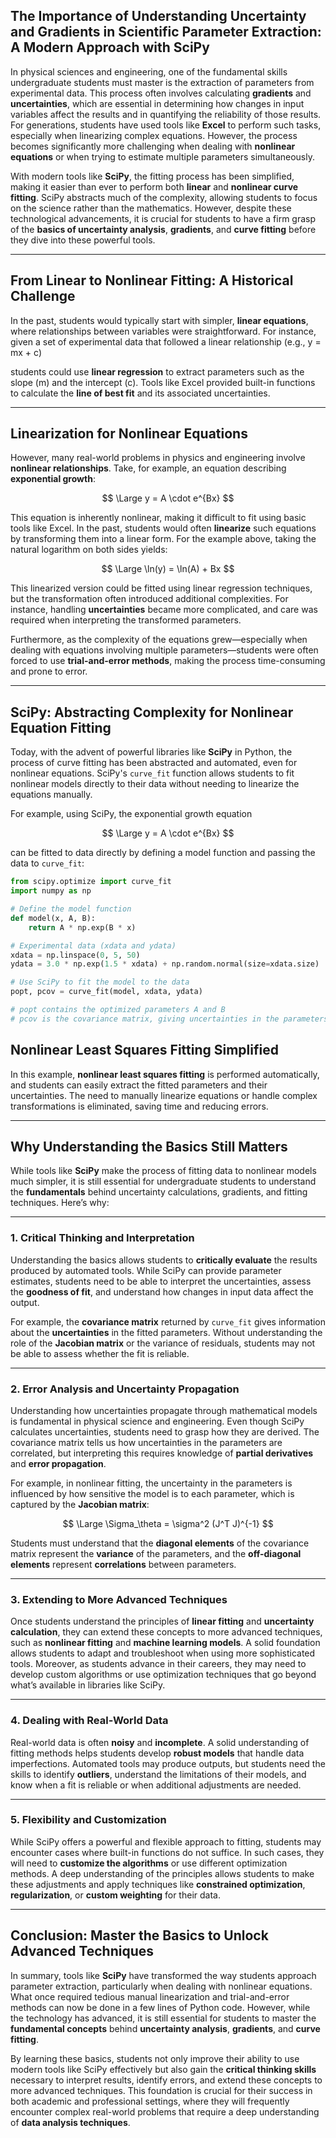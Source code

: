 ## The Importance of Understanding Uncertainty and Gradients in Scientific Parameter Extraction: A Modern Approach with SciPy

In physical sciences and engineering, one of the fundamental skills undergraduate students must master is the extraction of parameters from experimental data. This process often involves calculating **gradients** and **uncertainties**, which are essential in determining how changes in input variables affect the results and in quantifying the reliability of those results. For generations, students have used tools like **Excel** to perform such tasks, especially when linearizing complex equations. However, the process becomes significantly more challenging when dealing with **nonlinear equations** or when trying to estimate multiple parameters simultaneously.

With modern tools like **SciPy**, the fitting process has been simplified, making it easier than ever to perform both **linear** and **nonlinear curve fitting**. SciPy abstracts much of the complexity, allowing students to focus on the science rather than the mathematics. However, despite these technological advancements, it is crucial for students to have a firm grasp of the **basics of uncertainty analysis**, **gradients**, and **curve fitting** before they dive into these powerful tools.

---

## From Linear to Nonlinear Fitting: A Historical Challenge

In the past, students would typically start with simpler, **linear equations**, where relationships between variables were straightforward. For instance, given a set of experimental data that followed a linear relationship (e.g., y = mx + c)

students could use **linear regression** to extract parameters such as the slope \(m\) and the intercept \(c\). Tools like Excel provided built-in functions to calculate the **line of best fit** and its associated uncertainties.

---

## Linearization for Nonlinear Equations

However, many real-world problems in physics and engineering involve **nonlinear relationships**. Take, for example, an equation describing **exponential growth**:

$$ 
\Large y = A \cdot e^{Bx} 
$$

This equation is inherently nonlinear, making it difficult to fit using basic tools like Excel. In the past, students would often **linearize** such equations by transforming them into a linear form. For the example above, taking the natural logarithm on both sides yields:

$$
\Large \ln(y) = \ln(A) + Bx
$$

This linearized version could be fitted using linear regression techniques, but the transformation often introduced additional complexities. For instance, handling **uncertainties** became more complicated, and care was required when interpreting the transformed parameters.

Furthermore, as the complexity of the equations grew—especially when dealing with equations involving multiple parameters—students were often forced to use **trial-and-error methods**, making the process time-consuming and prone to error.

---

## SciPy: Abstracting Complexity for Nonlinear Equation Fitting

Today, with the advent of powerful libraries like **SciPy** in Python, the process of curve fitting has been abstracted and automated, even for nonlinear equations. SciPy's `curve_fit` function allows students to fit nonlinear models directly to their data without needing to linearize the equations manually.

For example, using SciPy, the exponential growth equation

$$
\Large y = A \cdot e^{Bx}
$$


can be fitted to data directly by defining a model function and passing the data to `curve_fit`:

```python
from scipy.optimize import curve_fit
import numpy as np

# Define the model function
def model(x, A, B):
    return A * np.exp(B * x)

# Experimental data (xdata and ydata)
xdata = np.linspace(0, 5, 50)
ydata = 3.0 * np.exp(1.5 * xdata) + np.random.normal(size=xdata.size)

# Use SciPy to fit the model to the data
popt, pcov = curve_fit(model, xdata, ydata)

# popt contains the optimized parameters A and B
# pcov is the covariance matrix, giving uncertainties in the parameters

```
## Nonlinear Least Squares Fitting Simplified

In this example, **nonlinear least squares fitting** is performed automatically, and students can easily extract the fitted parameters and their uncertainties. The need to manually linearize equations or handle complex transformations is eliminated, saving time and reducing errors.

---

## Why Understanding the Basics Still Matters

While tools like **SciPy** make the process of fitting data to nonlinear models much simpler, it is still essential for undergraduate students to understand the **fundamentals** behind uncertainty calculations, gradients, and fitting techniques. Here’s why:

---

### 1. Critical Thinking and Interpretation

Understanding the basics allows students to **critically evaluate** the results produced by automated tools. While SciPy can provide parameter estimates, students need to be able to interpret the uncertainties, assess the **goodness of fit**, and understand how changes in input data affect the output.

For example, the **covariance matrix** returned by `curve_fit` gives information about the **uncertainties** in the fitted parameters. Without understanding the role of the **Jacobian matrix** or the variance of residuals, students may not be able to assess whether the fit is reliable.

---

### 2. Error Analysis and Uncertainty Propagation

Understanding how uncertainties propagate through mathematical models is fundamental in physical science and engineering. Even though SciPy calculates uncertainties, students need to grasp how they are derived. The covariance matrix tells us how uncertainties in the parameters are correlated, but interpreting this requires knowledge of **partial derivatives** and **error propagation**.

For example, in nonlinear fitting, the uncertainty in the parameters is influenced by how sensitive the model is to each parameter, which is captured by the **Jacobian matrix**:

$$
\Large \Sigma_\theta = \sigma^2 (J^T J)^{-1}
$$

Students must understand that the **diagonal elements** of the covariance matrix represent the **variance** of the parameters, and the **off-diagonal elements** represent **correlations** between parameters.

---

### 3. Extending to More Advanced Techniques

Once students understand the principles of **linear fitting** and **uncertainty calculation**, they can extend these concepts to more advanced techniques, such as **nonlinear fitting** and **machine learning models**. A solid foundation allows students to adapt and troubleshoot when using more sophisticated tools. Moreover, as students advance in their careers, they may need to develop custom algorithms or use optimization techniques that go beyond what’s available in libraries like SciPy.

---

### 4. Dealing with Real-World Data

Real-world data is often **noisy** and **incomplete**. A solid understanding of fitting methods helps students develop **robust models** that handle data imperfections. Automated tools may produce outputs, but students need the skills to identify **outliers**, understand the limitations of their models, and know when a fit is reliable or when additional adjustments are needed.

---

### 5. Flexibility and Customization

While SciPy offers a powerful and flexible approach to fitting, students may encounter cases where built-in functions do not suffice. In such cases, they will need to **customize the algorithms** or use different optimization methods. A deep understanding of the principles allows students to make these adjustments and apply techniques like **constrained optimization**, **regularization**, or **custom weighting** for their data.

---

## Conclusion: Master the Basics to Unlock Advanced Techniques

In summary, tools like **SciPy** have transformed the way students approach parameter extraction, particularly when dealing with nonlinear equations. What once required tedious manual linearization and trial-and-error methods can now be done in a few lines of Python code. However, while the technology has advanced, it is still essential for students to master the **fundamental concepts** behind **uncertainty analysis**, **gradients**, and **curve fitting**.

By learning these basics, students not only improve their ability to use modern tools like SciPy effectively but also gain the **critical thinking skills** necessary to interpret results, identify errors, and extend these concepts to more advanced techniques. This foundation is crucial for their success in both academic and professional settings, where they will frequently encounter complex real-world problems that require a deep understanding of **data analysis techniques**.

